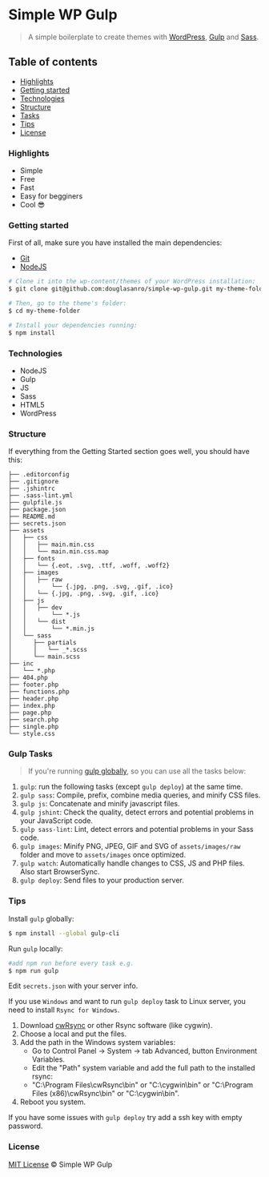 # Simple WP Gulp

> A simple boilerplate to create themes with [WordPress](https://wordpress.org), [Gulp](http://gulpjs.com) and [Sass](http://sass-lang.com).

## Table of contents

- [Highlights](#highlights)
- [Getting started](#getting-started)
- [Technologies](#technologies)
- [Structure](#structure)
- [Tasks](#gulp-tasks)
- [Tips](#tips)
- [License](#license)

### Highlights

- Simple
- Free
- Fast
- Easy for begginers
- Cool :sunglasses:

### Getting started
First of all, make sure you have installed the main dependencies:

- [Git](https://git-scm.com/downloads)
- [NodeJS](https://nodejs.org/en/download/)

```bash
# Clone it into the wp-content/themes of your WordPress installation:
$ git clone git@github.com:douglasanro/simple-wp-gulp.git my-theme-folder

# Then, go to the theme's folder:
$ cd my-theme-folder

# Install your dependencies running:
$ npm install
```

### Technologies

- NodeJS
- Gulp
- JS
- Sass
- HTML5
- WordPress

### Structure

If everything from the Getting Started section goes well, you should have this:

```
├── .editorconfig
├── .gitignore
├── .jshintrc
├── .sass-lint.yml
├── gulpfile.js
├── package.json
├── README.md
├── secrets.json
├── assets
│	├── css
│	│   ├── main.min.css
│	│   └── main.min.css.map
│	├── fonts
│	│   └── {.eot, .svg, .ttf, .woff, .woff2}
│	├── images
│	│   ├── raw
│	│       └── {.jpg, .png, .svg, .gif, .ico}
│	│   └── {.jpg, .png, .svg, .gif, .ico}
│	├── js
│	│   ├── dev
│	│       └── *.js
│	│   └── dist
│	│       └── *.min.js
│	└── sass
│	   ├── partials
│	   │   └── _*.scss
│	   └── main.scss
├── inc
│	└── *.php
├── 404.php
├── footer.php
├── functions.php
├── header.php
├── index.php
├── page.php
├── search.php
├── single.php
└── style.css
```

### Gulp Tasks

> If you're running [gulp globally](#tips), so you can use all the tasks below:

1. `gulp`:  run the following tasks (except `gulp deploy`) at the same time.
1. `gulp sass`: Compile, prefix, combine media queries, and minify CSS files.
1. `gulp js`: Concatenate and minify javascript files.
1. `gulp jshint`: Check the quality, detect errors and potential problems in your JavaScript code.
1. `gulp sass-lint`: Lint, detect errors and potential problems in your Sass code.
1. `gulp images`: Minify PNG, JPEG, GIF and SVG of `assets/images/raw` folder and move to `assets/images` once optimized.
1. `gulp watch`: Automatically handle changes to CSS, JS and PHP files. Also start BrowserSync.
1. `gulp deploy`: Send files to your production server.

### Tips

Install `gulp` globally:

```bash
$ npm install --global gulp-cli
```

Run `gulp` locally:

```bash
#add npm run before every task e.g.
$ npm run gulp
```

Edit `secrets.json` with your server info.

If you use `Windows` and want to run `gulp deploy` task to Linux server, you need to install `Rsync for Windows`.

1. Download [cwRsync](https://itefix.net/content/cwrsync-free-edition) or other Rsync software (like cygwin).
1. Choose a local and put the files.
1. Add the path in the Windows system variables:
	* Go to Control Panel -> System -> tab Advanced, button Environment Variables.
	* Edit the "Path" system variable and add the full path to the installed rsync:
	* "C:\Program Files\cwRsync\bin" or "C:\cygwin\bin" or "C:\Program Files (x86)\cwRsync\bin" or "C:\cygwin\bin".
1. Reboot you system.

If you have some issues with `gulp deploy` try add a ssh key with empty password.

### License
[MIT License](LICENSE) © Simple WP Gulp
